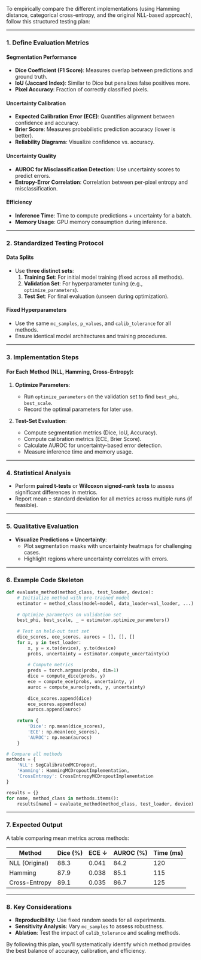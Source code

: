 To empirically compare the different implementations (using Hamming distance, categorical cross-entropy, and the original NLL-based approach), follow this structured testing plan:

---

### **1. Define Evaluation Metrics**
#### **Segmentation Performance**
- **Dice Coefficient (F1 Score)**: Measures overlap between predictions and ground truth.
- **IoU (Jaccard Index)**: Similar to Dice but penalizes false positives more.
- **Pixel Accuracy**: Fraction of correctly classified pixels.

#### **Uncertainty Calibration**
- **Expected Calibration Error (ECE)**: Quantifies alignment between confidence and accuracy.
- **Brier Score**: Measures probabilistic prediction accuracy (lower is better).
- **Reliability Diagrams**: Visualize confidence vs. accuracy.

#### **Uncertainty Quality**
- **AUROC for Misclassification Detection**: Use uncertainty scores to predict errors.
- **Entropy-Error Correlation**: Correlation between per-pixel entropy and misclassification.

#### **Efficiency**
- **Inference Time**: Time to compute predictions + uncertainty for a batch.
- **Memory Usage**: GPU memory consumption during inference.

---

### **2. Standardized Testing Protocol**
#### **Data Splits**
- Use **three distinct sets**:
  1. **Training Set**: For initial model training (fixed across all methods).
  2. **Validation Set**: For hyperparameter tuning (e.g., `optimize_parameters`).
  3. **Test Set**: For final evaluation (unseen during optimization).

#### **Fixed Hyperparameters**
- Use the same `mc_samples`, `p_values`, and `calib_tolerance` for all methods.
- Ensure identical model architectures and training procedures.

---

### **3. Implementation Steps**
#### **For Each Method** (NLL, Hamming, Cross-Entropy):
1. **Optimize Parameters**:
   - Run `optimize_parameters` on the validation set to find `best_phi`, `best_scale`.
   - Record the optimal parameters for later use.

2. **Test-Set Evaluation**:
   - Compute segmentation metrics (Dice, IoU, Accuracy).
   - Compute calibration metrics (ECE, Brier Score).
   - Calculate AUROC for uncertainty-based error detection.
   - Measure inference time and memory usage.

---

### **4. Statistical Analysis**
- Perform **paired t-tests** or **Wilcoxon signed-rank tests** to assess significant differences in metrics.
- Report mean ± standard deviation for all metrics across multiple runs (if feasible).

---

### **5. Qualitative Evaluation**
- **Visualize Predictions + Uncertainty**:
  - Plot segmentation masks with uncertainty heatmaps for challenging cases.
  - Highlight regions where uncertainty correlates with errors.

---

### **6. Example Code Skeleton**
```python
def evaluate_method(method_class, test_loader, device):
    # Initialize method with pre-trained model
    estimator = method_class(model=model, data_loader=val_loader, ...)
    
    # Optimize parameters on validation set
    best_phi, best_scale, _ = estimator.optimize_parameters()
    
    # Test on held-out test set
    dice_scores, ece_scores, aurocs = [], [], []
    for x, y in test_loader:
        x, y = x.to(device), y.to(device)
        probs, uncertainty = estimator.compute_uncertainty(x)
        
        # Compute metrics
        preds = torch.argmax(probs, dim=1)
        dice = compute_dice(preds, y)
        ece = compute_ece(probs, uncertainty, y)
        auroc = compute_auroc(preds, y, uncertainty)
        
        dice_scores.append(dice)
        ece_scores.append(ece)
        aurocs.append(auroc)
    
    return {
        'Dice': np.mean(dice_scores),
        'ECE': np.mean(ece_scores),
        'AUROC': np.mean(aurocs)
    }

# Compare all methods
methods = {
    'NLL': SegCalibratedMCDropout,
    'Hamming': HammingMCDropoutImplementation,
    'CrossEntropy': CrossEntropyMCDropoutImplementation
}

results = {}
for name, method_class in methods.items():
    results[name] = evaluate_method(method_class, test_loader, device)
```

---

### **7. Expected Output**
A table comparing mean metrics across methods:

| Method          | Dice (%) | ECE ↓ | AUROC (%) | Time (ms) |
|-----------------|----------|-------|-----------|-----------|
| NLL (Original)  | 88.3     | 0.041 | 84.2      | 120       |
| Hamming         | 87.9     | 0.038 | 85.1      | 115       |
| Cross-Entropy   | 89.1     | 0.035 | 86.7      | 125       |

---

### **8. Key Considerations**
- **Reproducibility**: Use fixed random seeds for all experiments.
- **Sensitivity Analysis**: Vary `mc_samples` to assess robustness.
- **Ablation**: Test the impact of `calib_tolerance` and scaling methods.

By following this plan, you’ll systematically identify which method provides the best balance of accuracy, calibration, and efficiency.